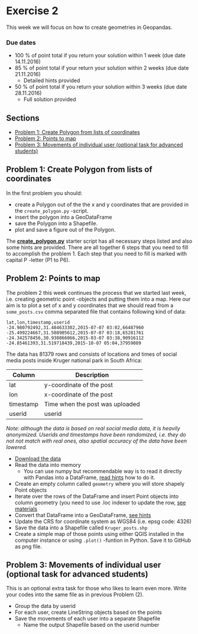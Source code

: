 # Exercise 2

This week we will focus on how to create geometries in Geopandas.

### Due dates
 
 - 100 % of point total if you return your solution within 1 week (due date 14.11.2016) 
 - 85 % of point total if your return your solution within 2 weeks (due date 21.11.2016)
   - Detailed hints provided
 - 50 % of point total if you return your solution within 3 weeks (due date 28.11.2016)
   - Full solution provided

## Sections

 - [Problem 1: Create Polygon from lists of coordinates]()
 - [Problem 2: Points to map]()
 - [Problem 3: Movements of individual user (optional task for advanced students)]()
  
## Problem 1: Create Polygon from lists of coordinates

In the first problem you should: 
 - create a Polygon out of the the x and y coordinates that are provided in the `create_polygon.py` -script. 
 - insert the polygon into a GeoDataFrame 
 - save the Polygon into a Shapefile. 
 - plot and save a figure out of the Polygon. 
 
The [**create_polygon.py**](create_polygon.py) starter script has all necessary steps listed and also some hints are provided. There are all together 6 steps that you need to fill to accomplish
the problem 1. Each step that you need to fill is marked with capital P -letter (P1 to P6).  

## Problem 2: Points to map
 
The problem 2 this week continues the process that we started last week, i.e. creating geometric point -objects and putting them into a map. 
Here our aim is to plot a set of x and y coordinates that we should read from a `some_posts.csv` comma separated file that contains following kind of data:
 
```
lat,lon,timestamp,userid
-24.980792492,31.484633302,2015-07-07 03:02,66487960
-25.499224667,31.508905612,2015-07-07 03:18,65281761
-24.342578456,30.930866066,2015-03-07 03:38,90916112
-24.85461393,31.519718439,2015-10-07 05:04,37959089
```

The data has 81379 rows and consists of locations and times of social media posts inside Kruger national park in South Africa:

| Column | Description |
|--------|-------------|
| lat | y-coordinate of the post |
| lon | x-coordinate of the post |
| timestamp | Time when the post was uploaded |
| userid | userid |

*Note: although the data is based on real social media data, it is heavily anonymized. Userids and timestamps have been randomized, i.e. they do not not match with real ones, 
also spatial accuracy of the data have been lowered.*

- [Download the data]() 
- Read the data into memory 
  - You can use numpy but recommendable way is to read it directly with Pandas into a DataFrame, [read hints]() how to do it.
- Create an empty column called `geometry` where you will store shapely Point objects
- Iterate over the rows of the DataFrame and insert Point objects into column geometry (you need to use .loc indexer to update the row, [see materials]() 
- Convert that DataFrame into a GeoDataFrame, [see hints]()
- Update the CRS for coordinate system as WGS84 (i.e. epsg code: 4326)
- Save the data into a Shapefile called `Kruger_posts.shp`
- Create a simple map of those points using either QGIS installed in the computer instance or using `.plot()` -funtion in Python. Save it to GitHub as png file. 

## Problem 3: Movements of individual user (optional task for advanced students)

This is an optional extra task for those who likes to learn even more. Write your codes into the same file as in previous Problem (2).

 - Group the data by userid
 - For each user, create LineString objects based on the points
 - Save the movements of each user into a separate Shapefile
   - Name the output Shapefile based on the userid number
   
 

